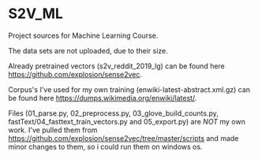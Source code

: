 # S2V_ML
Project sources for Machine Learning Course.

The data sets are not uploaded, due to their size.

Already pretrained vectors (s2v_reddit_2019_lg) can be found here https://github.com/explosion/sense2vec.

Corpus's I've used for my own training (enwiki-latest-abstract.xml.gz) can be found here https://dumps.wikimedia.org/enwiki/latest/.

Files (01_parse.py, 02_preprocess.py, 03_glove_build_counts.py, fastText/04_fasttext_train_vectors.py and 05_export.py) are *NOT* my own work. I've pulled them from https://github.com/explosion/sense2vec/tree/master/scripts and made minor changes to them, so i could run them on windows os.
